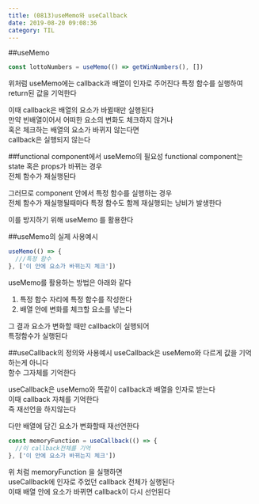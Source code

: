 ```yaml
---
title: (0813)useMemo와 useCallback
date: 2019-08-20 09:08:36
category: TIL
---
```


##useMemo

```js
const lottoNumbers = useMemo(() => getWinNumbers(), [])
```

위처럼 useMemo에는 callback과 배열이 인자로 주어진다
특정 함수를 실행하여 return된 값을 기억한다

이때 callback은 배열의 요소가 바뀔때만 실행된다  
만약 빈배열이어서 어떠한 요소의 변화도 체크하지 않거나  
혹은 체크하는 배열의 요소가 바뀌지 않는다면  
callback은 실행되지 않는다

##functional component에서 useMemo의 필요성
functional component는 state 혹은 props가 바뀌는 경우  
전체 함수가 재실행된다

그러므로 component 안에서 특정 함수를 실행하는 경우  
전체 함수가 재실행될때마다 특정 함수도 함께 재실행되는 낭비가 발생한다

이를 방지하기 위해 useMemo 를 활용한다

##useMemo의 실제 사용예시

```js
useMemo(() => {
  ///특정 함수
}, ['이 안에 요소가 바뀌는지 체크'])
```

useMemo를 활용하는 방법은 아래와 같다

1. 특정 함수 자리에 특정 함수를 작성한다
2. 배열 안에 변화를 체크할 요소를 넣는다

그 결과 요소가 변화할 때만 callback이 실행되어  
특정함수가 실행된다

##useCallback의 정의와 사용예시
useCallback은 useMemo와 다르게 값을 기억하는게 아니다  
함수 그자체를 기억한다

useCallback은 useMemo와 똑같이 callback과 배열을 인자로 받는다  
이때 callback 자체를 기억한다  
즉 재선언을 하지않는다

다만 배열에 담긴 요소가 변화할때 재선언한다

```js
const memoryFunction = useCallback(() => {
  //이 callback전체를 기억
}, ['이 안에 요소가 바뀌는지 체크'])
```

위 처럼 memoryFunction 을 실행하면  
useCallback에 인자로 주었던 callback 전체가 실행된다  
이때 배열 안에 요소가 바뀌면 callback이 다시 선언된다
